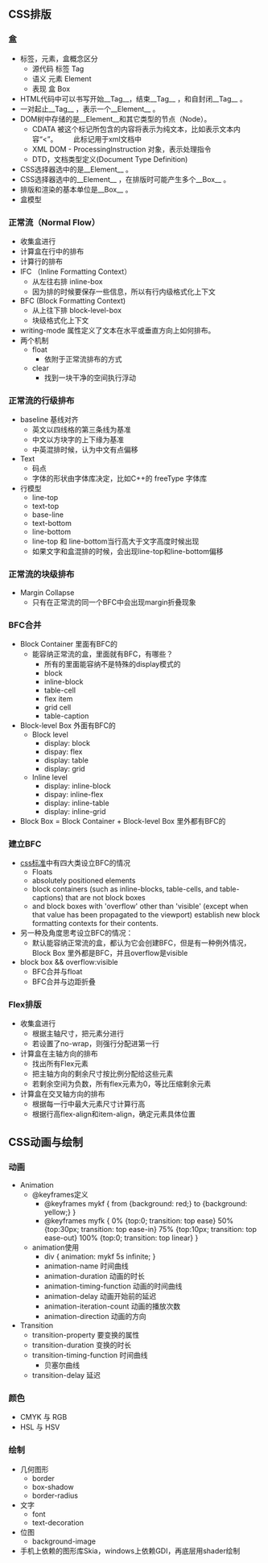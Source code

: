 ## CSS排版

### 盒
- 标签，元素，盒概念区分
  - 源代码 标签 Tag
  - 语义  元素  Element
  - 表现  盒    Box
- HTML代码中可以书写开始__Tag__，结束__Tag__ ，和自封闭__Tag__ 。
- 一对起止__Tag__ ，表示一个__Element__ 。
- DOM树中存储的是__Element__和其它类型的节点（Node）。
  - CDATA 被<![CDATA[]]>这个标记所包含的内容将表示为纯文本，比如<![CDATA[<]]>表示文本内容“<”。
　　此标记用于xml文档中
  - XML DOM - ProcessingInstruction 对象，表示处理指令
  - DTD，文档类型定义(Document Type Definition)
- CSS选择器选中的是__Element__ 。
- CSS选择器选中的__Element__ ，在排版时可能产生多个__Box__ 。
- 排版和渲染的基本单位是__Box__ 。
- 盒模型

### 正常流（Normal Flow）
- 收集盒进行
- 计算盒在行中的排布
- 计算行的排布
- IFC （Inline Formatting Context）
  - 从左往右排 inline-box
  - 因为排的时候要保存一些信息，所以有行内级格式化上下文
- BFC (Block Formatting Context)
  - 从上往下排 block-level-box
  - 块级格式化上下文
- writing-mode 属性定义了文本在水平或垂直方向上如何排布。
- 两个机制
  - float
    - 依附于正常流排布的方式
  - clear
    - 找到一块干净的空间执行浮动

### 正常流的行级排布
- baseline 基线对齐
  - 英文以四线格的第三条线为基准
  - 中文以方块字的上下缘为基准
  - 中英混排时候，认为中文有点偏移
- Text 
  - 码点
  - 字体的形状由字体库决定，比如C++的 freeType 字体库
- 行模型
  - line-top
  - text-top
  - base-line
  - text-bottom
  - line-bottom
  - line-top 和 line-bottom当行高大于文字高度时候出现
  - 如果文字和盒混排的时候，会出现line-top和line-bottom偏移

### 正常流的块级排布
  - Margin Collapse
    - 只有在正常流的同一个BFC中会出现margin折叠现象

### BFC合并
- Block Container 里面有BFC的
  - 能容纳正常流的盒，里面就有BFC，有哪些？
    - 所有的里面能容纳不是特殊的display模式的
    - block
    - inline-block
    - table-cell
    - flex item
    - grid cell
    - table-caption
- Block-level Box 外面有BFC的
  - Block level
    - display: block
    - dispay: flex
    - display: table
    - display: grid
  - Inline level
    - display: inline-block
    - dispay: inline-flex
    - display: inline-table
    - display: inline-grid 
- Block Box = Block Container + Block-level Box 里外都有BFC的

### 建立BFC
- [css标准](https://www.w3.org/TR/CSS2/visuren.html#normal-flow)中有四大类设立BFC的情况
  - Floats
  - absolutely positioned elements
  - block containers (such as inline-blocks, table-cells, and table-captions) that are not block boxes
  - and block boxes with 'overflow' other than 'visible' (except when that value has been propagated to the viewport) establish new block formatting contexts for their contents.
- 另一种及角度思考设立BFC的情况：
  - 默认能容纳正常流的盒，都认为它会创建BFC，但是有一种例外情况，Block Box 里外都是BFC，并且overflow是visible
- block box && overflow:visible
  - BFC合并与float
  - BFC合并与边距折叠

### Flex排版
- 收集盒进行
  - 根据主轴尺寸，把元素分进行
  - 若设置了no-wrap，则强行分配进第一行
- 计算盒在主轴方向的排布
  - 找出所有Flex元素
  - 把主轴方向的剩余尺寸按比例分配给这些元素
  - 若剩余空间为负数，所有flex元素为0，等比压缩剩余元素
- 计算盒在交叉轴方向的排布
  - 根据每一行中最大元素尺寸计算行高
  - 根据行高flex-align和item-align，确定元素具体位置



## CSS动画与绘制

### 动画
- Animation
  - @keyframes定义
    - @keyframes mykf
      {
        from {background: red;}
        to {background: yellow;}
      }
    - @keyframes myfk {
        0% {top:0; transition: top ease}
        50% {top:30px; transition: top ease-in}
        75% {top:10px; transition: top ease-out}
        100% {top:0; transition: top linear}
      }
  - animation使用
    - div
      {
        animation: mykf 5s infinite;
      }
    - animation-name 时间曲线
    - animation-duration 动画的时长
    - animation-timing-function 动画的时间曲线
    - animation-delay 动画开始前的延迟
    - animation-iteration-count 动画的播放次数
    - animation-direction 动画的方向
- Transition
  - transition-property 要变换的属性
  - transition-duration 变换的时长
  - transition-timing-function 时间曲线
    - 贝塞尔曲线
  - transition-delay 延迟

### 颜色
- CMYK 与 RGB
- HSL 与 HSV

### 绘制
- 几何图形
  - border
  - box-shadow
  - border-radius
- 文字
  - font
  - text-decoration
- 位图
  - background-image
- 手机上依赖的图形库Skia，windows上依赖GDI，再底层用shader绘制